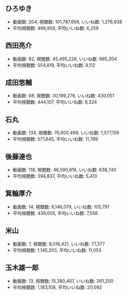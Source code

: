 ## ひろゆき

-   動画数: 204, 視聴数: 101,787,656, いいね数: 1,276,938
-   平均視聴数: 498,959, 平均いいね数: 6,259

## 西田亮介

-   動画数: 82, 視聴数: 45,495,228, いいね数: 665,204
-   平均視聴数: 554,819, 平均いいね数: 8,112

## 成田悠輔

-   動画数: 68, 視聴数: 30,199,276, いいね数: 430,051
-   平均視聴数: 444,107, 平均いいね数: 6,324

## 石丸

-   動画数: 134, 視聴数: 76,600,499, いいね数: 1,577,159
-   平均視聴数: 571,645, 平均いいね数: 11,769

## 後藤達也

-   動画数: 118, 視聴数: 46,590,818, いいね数: 638,740
-   平均視聴数: 394,837, 平均いいね数: 5,413

## 箕輪厚介

-   動画数: 14, 視聴数: 6,146,079, いいね数: 105,791
-   平均視聴数: 439,005, 平均いいね数: 7,556

## 米山

-   動画数: 7, 視聴数: 8,016,421, いいね数: 77,377
-   平均視聴数: 1,145,203, 平均いいね数: 11,053

## 玉木雄一郎

-   動画数: 13, 視聴数: 15,380,407, いいね数: 261,200
-   平均視聴数: 1,183,108, 平均いいね数: 20,092
